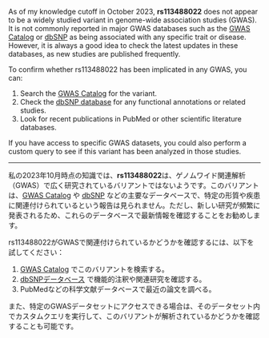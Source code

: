 As of my knowledge cutoff in October 2023, **rs113488022** does not appear to be a widely studied variant in genome-wide association studies (GWAS). It is not commonly reported in major GWAS databases such as the [GWAS Catalog](https://www.ebi.ac.uk/gwas/) or [dbSNP](https://www.ncbi.nlm.nih.gov/snp/) as being associated with any specific trait or disease. However, it is always a good idea to check the latest updates in these databases, as new studies are published frequently.

To confirm whether rs113488022 has been implicated in any GWAS, you can:
1. Search the [GWAS Catalog](https://www.ebi.ac.uk/gwas/) for the variant.
2. Check the [dbSNP database](https://www.ncbi.nlm.nih.gov/snp/) for any functional annotations or related studies.
3. Look for recent publications in PubMed or other scientific literature databases.

If you have access to specific GWAS datasets, you could also perform a custom query to see if this variant has been analyzed in those studies.

---

私の2023年10月時点の知識では、**rs113488022**は、ゲノムワイド関連解析（GWAS）で広く研究されているバリアントではないようです。このバリアントは、[GWAS Catalog](https://www.ebi.ac.uk/gwas/) や [dbSNP](https://www.ncbi.nlm.nih.gov/snp/) などの主要なデータベースで、特定の形質や疾患に関連付けられているという報告は見られません。ただし、新しい研究が頻繁に発表されるため、これらのデータベースで最新情報を確認することをお勧めします。

rs113488022がGWASで関連付けられているかどうかを確認するには、以下を試してください：
1. [GWAS Catalog](https://www.ebi.ac.uk/gwas/) でこのバリアントを検索する。
2. [dbSNPデータベース](https://www.ncbi.nlm.nih.gov/snp/) で機能的注釈や関連研究を確認する。
3. PubMedなどの科学文献データベースで最近の論文を調べる。

また、特定のGWASデータセットにアクセスできる場合は、そのデータセット内でカスタムクエリを実行して、このバリアントが解析されているかどうかを確認することも可能です。